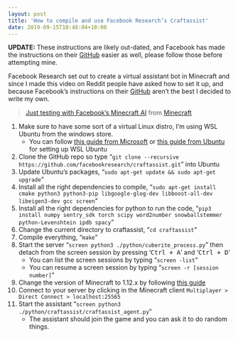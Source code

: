 ```yaml
---
layout: post
title: 'How to compile and use Facebook Research’s Craftassist'
date: 2019-09-15T10:48:04+10:00
---
```

**UPDATE:** These instructions are likely out-dated, and Facebook has made the instructions on their [GitHub](https://github.com/facebookresearch/craftassist) easier as well, please follow those before attempting mine.

Facebook Research set out to create a virtual assistant bot in Minecraft and since I made this video on Reddit people have asked how to set it up, and because Facebook’s instructions on their [GitHub](https://github.com/facebookresearch/craftassist) aren’t the best I decided to write my own.

<blockquote class="reddit-card" >
  <p>
    <a href="https://www.reddit.com/r/Minecraft/comments/cy87su/just_testing_with_facebooks_minecraft_ai/?ref_source=embed&ref=share">Just testing with Facebook’s Minecraft AI</a> from <a href="https://www.reddit.com/r/Minecraft/">Minecraft</a>
  </p>
</blockquote>



  1. Make sure to have some sort of a virtual Linux distro, I’m using WSL Ubuntu from the windows store. 
      * You can follow [this guide from Microsoft](https://docs.microsoft.com/en-us/windows/wsl/install-win10) or [this guide from Ubuntu](https://wiki.ubuntu.com/WSL) for setting up WSL Ubuntu
  2. Clone the GitHub repo so type &#8220;`git clone --recursive https://github.com/facebookresearch/craftassist.git`&#8221; into Ubuntu
  3. Update Ubuntu’s packages, &#8220;`sudo apt-get update && sudo apt-get upgrade`&#8220;
  4. Install all the right dependencies to compile, &#8220;`sudo apt-get install cmake python3 python3-pip libgoogle-glog-dev libboost-all-dev libeigen3-dev gcc screen`&#8220;
  5. Install all the right dependencies for python to run the code, &#8220;`pip3 install numpy sentry_sdk torch scipy word2number snowballstemmer python-Levenshtein ipdb spacy`&#8220;
  6. Change the current directory to craftassist, &#8220;`cd craftassist`&#8220;
  7. Compile everything, &#8220;`make`&#8220;
  8. Start the server &#8220;`screen python3 ./python/cuberite_process.py`&#8221; then detach from the screen session by pressing ‘<kbd>Ctrl + A</kbd>‘ and ‘<kbd>Ctrl + D</kbd>‘ 
      * You can list the screen sessions by typing &#8220;`screen -list`&#8220;
      * You can resume a screen session by typing &#8220;`screen -r [session number]`&#8220;
  9. Change the version of Minecraft to 1.12.x by following [this guide](https://help.mojang.com/customer/portal/articles/1475923-changing-game-versions)
 10. Connect to your server by clicking in the Minecraft client `Multiplayer > Direct Connect > localhost:25565`
 11. Start the assistant &#8220;`screen python3 ./python/craftassist/craftassist_agent.py`&#8221; 
      * The assistant should join the game and you can ask it to do random things.